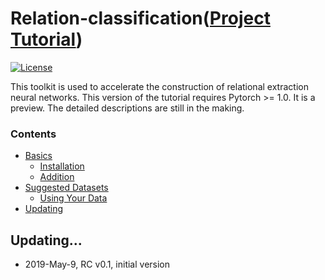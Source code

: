 # Relation-classification([Project Tutorial](https://liftkkkk.github.io/FLEXNER/))

[![License](https://img.shields.io/badge/License-Apache%202.0-brightgreen.svg)](https://opensource.org/licenses/Apache-2.0)


This toolkit is used to accelerate the construction of relational extraction neural networks. This version of the tutorial requires Pytorch >= 1.0. It is a preview. The detailed descriptions are still in the making.


### Contents

* [Basics](#basics)
  * [Installation](#installation)
  * [Addition](#addition)
* [Suggested Datasets](#suggested-datasets)
  * [Using Your Data](#using-your-data)
* [Updating](#updating)

## Updating...
* 2019-May-9, RC v0.1, initial version